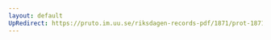 ```yaml
---
layout: default
UpRedirect: https://pruto.im.uu.se/riksdagen-records-pdf/1871/prot-1871--fk--518/prot-1871--fk--518_001.pdf
---
```

